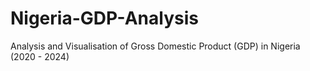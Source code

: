 # Nigeria-GDP-Analysis
Analysis and Visualisation of Gross Domestic Product (GDP) in Nigeria (2020 - 2024)

